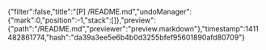 {"filter":false,"title":"[P] /README.md","undoManager":{"mark":0,"position":-1,"stack":[]},"preview":{"path":"/README.md","previewer":"preview.markdown"},"timestamp":1411482861774,"hash":"da39a3ee5e6b4b0d3255bfef95601890afd80709"}